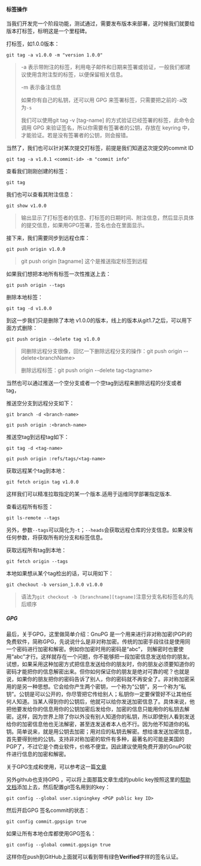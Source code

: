 #### 标签操作

当我们开发完一个阶段功能，测试通过，需要发布版本来部署，这时候我们就要给版本打标签，标明这是一个里程碑。

打标签，如1.0.0版本：

```
git tag -a v1.0.0 -m "version 1.0.0"
```

> -a 表示带附注的标签，利用电子邮件和日期来签署或验证，一般我们都建议使用含附注型的标签，以便保留相关信息。
>
> -m 表示备注信息
>
> 如果你有自己的私钥，还可以用 GPG 来签署标签，只需要把之前的`-a`改为`-s`
>
> 我们可以使用git tag -v \[tag-name\] 的方式验证已经签署的标签，此命令会调用 GPG 来验证签名，所以你需要有签署者的公钥，存放在 keyring 中，才能验证。若是没有签署者的公钥，则会报错。

当然了，我们也可以针对某次提交打标签，前提是我们知道这次提交的commit ID

```
git tag -a v1.0.1 <commit-id> -m "commit info"
```

查看我们刚刚创建的标签：

```
git tag
```

我们也可以查看其附注信息：

```
git show v1.0.0 
```

> 输出显示了打标签者的信息、打标签的日期时间、附注信息，然后显示具体的提交信息，如果用GPG签署，签名也会在里面显示。

接下来，我们需要同步到远程仓库：

```
git push origin v1.0.0
```

> git push origin \[tagname\] 这个是推送指定标签到远程

如果我们想把本地所有标签一次性推送上去：

```
git push origin --tags
```

删除本地标签：

```
git tag -d v1.0.0
```

到这一步我们只是删除了本地 v1.0.0的版本，线上的版本从git1.7之后，可以用下面方式删除：

```
git push origin --delete tag v1.0.0
```

> 同删除远程分支很像，回忆一下删除远程分支的操作：git push origin --delete&lt;branchName&gt;
>
> 删除远程标签：git push origin --delete tag&lt;tagname&gt;

当然也可以通过推送一个空分支或者一个空tag到远程来删除远程的分支或者tag，

推送空分支到远程分支如下：

```
git branch -d <branch-name>

git push origin :<branch-name>
```

推送空tag到远程tag如下：

```
git tag -d <tag-name>

git push origin :refs/tags/<tag-name>
```

获取远程某个tag到本地：

```
git fetch origin tag v1.0.0
```

这样我们可以精准拉取指定的某一个版本.适用于运维同学部署指定版本.

查看远程所有标签：

```
git ls-remote --tags

```

另外，参数`--tags`可以简化为`-t`；`--heads`会获取远程仓库的分支信息。如果没有任何参数，将获取所有的分支和标签信息。

获取远程所有tag到本地：

```
git fetch origin --tags

```

本地如果想从某个tag检出的话，可以用如下：

```
git checkout -b version_1.0.0 v1.0.0
```

> 语法为`git checkout -b [branchname][tagname]`注意分支名和标签名的先后顺序

##### GPG

最后，关于GPG，这里做简单介绍：GnuPG 是一个用来进行非对称加密(PGP)的免费软件，简称GPG，先说说什么是非对称加密。传统的加密手段往往是使用同一个密码进行加密和解密。例如你加密时用的密码是“abc”， 则解密时也要使用“abc”才行。这样就存在一个问题，你不能够把一段加密信息发送给你的朋友。试想，如果采用这种加密方式把信息发送给你的朋友时，你的朋友必须要知道你的密码才能把你的信息解密出来。但你如何保证你的朋友是绝对可靠的呢？也就是说，如果你的朋友把你的密码告诉了别人，你的密码就不再安全了。非对称加密采用的是另一种思想。它会给你产生两个密钥，一个称为“公钥”，另一个称为“私钥”。公钥是可以公开的，你尽管把它传给别人；私钥你一定要保管好不让其他任何人知道。当某人得到你的公钥后，他就可以给你发送加密信息了。具体来说，他把他要发给你的信息用你的公钥加密后发给你，加密的信息只能用你的私钥去解密。这样，因为世界上除了你以外没有别人知道你的私钥，所以即使别人看到发送给你的加密信息他也无法解密，甚至连发送者本人也不行。因为他不知道你的私钥。简单说来，就是用公钥去加密；用对应的私钥去解密。想给谁发送加密信息，首先要得到他的公钥。支持非对称加密的软件有多种，最著名的可能是美国的PGP了，不过它是个商业软件，价格不便宜。因此建议使用免费开源的GnuPG软件进行信息的加密和解密。

关于GPG生成和使用，可以参考这一篇[文章](http://www.ruanyifeng.com/blog/2013/07/gpg.html)

另外github也支持GPG ，可以将上面那篇文章生成的public key按照这里的[帮助文档](https://help.github.com/articles/adding-a-new-gpg-key-to-your-github-account/)添加上去，然后配置git签名用到的key：

```
git config --global user.signingkey <PGP public key ID>
```

然后开启GPG 签名commit的状态：

```
git config commit.gpgsign true
```

如果让所有本地仓库都使用GPG签名：

```
git config --global commit.gpgsign true
```

这样你在push到GitHub上面就可以看到带有绿色**Verified**字样的签名认证。


